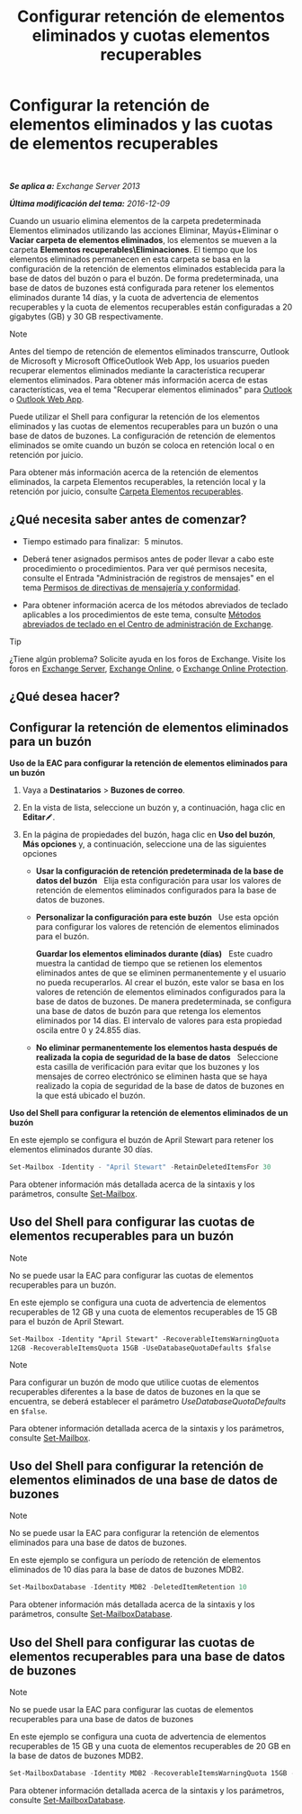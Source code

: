 ﻿---
title: 'Configurar retención de elementos eliminados y cuotas elementos recuperables'
TOCTitle: Configurar la retención de elementos eliminados y las cuotas de elementos recuperables
ms:assetid: de7d667a-1c93-4364-a4f9-2aa5e3678b12
ms:mtpsurl: https://technet.microsoft.com/es-es/library/Ee364752(v=EXCHG.150)
ms:contentKeyID: 50556896
ms.date: 05/22/2018
mtps_version: v=EXCHG.150
ms.translationtype: MT
---

# Configurar la retención de elementos eliminados y las cuotas de elementos recuperables

 

_**Se aplica a:** Exchange Server 2013_

_**Última modificación del tema:** 2016-12-09_

Cuando un usuario elimina elementos de la carpeta predeterminada Elementos eliminados utilizando las acciones Eliminar, Mayús+Eliminar o **Vaciar carpeta de elementos eliminados**, los elementos se mueven a la carpeta **Elementos recuperables\\Eliminaciones**. El tiempo que los elementos eliminados permanecen en esta carpeta se basa en la configuración de la retención de elementos eliminados establecida para la base de datos del buzón o para el buzón. De forma predeterminada, una base de datos de buzones está configurada para retener los elementos eliminados durante 14 días, y la cuota de advertencia de elementos recuperables y la cuota de elementos recuperables están configuradas a 20 gigabytes (GB) y 30 GB respectivamente.


> [!NOTE]
> Antes del tiempo de retención de elementos eliminados transcurre, Outlook de Microsoft y Microsoft OfficeOutlook Web App, los usuarios pueden recuperar elementos eliminados mediante la característica recuperar elementos eliminados. Para obtener más información acerca de estas características, vea el tema "Recuperar elementos eliminados" para <A href="https://go.microsoft.com/fwlink/p/?linkid=198206">Outlook</A> o <A href="https://go.microsoft.com/fwlink/p/?linkid=198207">Outlook Web App</A>.



Puede utilizar el Shell para configurar la retención de los elementos eliminados y las cuotas de elementos recuperables para un buzón o una base de datos de buzones. La configuración de retención de elementos eliminados se omite cuando un buzón se coloca en retención local o en retención por juicio.

Para obtener más información acerca de la retención de elementos eliminados, la carpeta Elementos recuperables, la retención local y la retención por juicio, consulte [Carpeta Elementos recuperables](recoverable-items-folder-exchange-2013-help.md).

## ¿Qué necesita saber antes de comenzar?

  - Tiempo estimado para finalizar:  5 minutos.

  - Deberá tener asignados permisos antes de poder llevar a cabo este procedimiento o procedimientos. Para ver qué permisos necesita, consulte el Entrada "Administración de registros de mensajes" en el tema [Permisos de directivas de mensajería y conformidad](messaging-policy-and-compliance-permissions-exchange-2013-help.md).

  - Para obtener información acerca de los métodos abreviados de teclado aplicables a los procedimientos de este tema, consulte [Métodos abreviados de teclado en el Centro de administración de Exchange](keyboard-shortcuts-in-the-exchange-admin-center-exchange-online-protection-help.md).


> [!TIP]
> ¿Tiene algún problema? Solicite ayuda en los foros de Exchange. Visite los foros en <A href="https://go.microsoft.com/fwlink/p/?linkid=60612">Exchange Server</A>, <A href="https://go.microsoft.com/fwlink/p/?linkid=267542">Exchange Online</A>, o <A href="https://go.microsoft.com/fwlink/p/?linkid=285351">Exchange Online Protection</A>.



## ¿Qué desea hacer?

## Configurar la retención de elementos eliminados para un buzón

**Uso de la EAC para configurar la retención de elementos eliminados para un buzón**

1.  Vaya a **Destinatarios** \> **Buzones de correo**.

2.  En la vista de lista, seleccione un buzón y, a continuación, haga clic en **Editar**![Icono Editar](images/Bb124582.6f53ccb2-1f13-4c02-bea0-30690e6ea71d(EXCHG.150).gif "Icono Editar").

3.  En la página de propiedades del buzón, haga clic en **Uso del buzón**, **Más opciones** y, a continuación, seleccione una de las siguientes opciones
    
      - **Usar la configuración de retención predeterminada de la base de datos del buzón**   Elija esta configuración para usar los valores de retención de elementos eliminados configurados para la base de datos de buzones.
    
      - **Personalizar la configuración para este buzón**   Use esta opción para configurar los valores de retención de elementos eliminados para el buzón.
        
        **Guardar los elementos eliminados durante (días)**   Este cuadro muestra la cantidad de tiempo que se retienen los elementos eliminados antes de que se eliminen permanentemente y el usuario no pueda recuperarlos. Al crear el buzón, este valor se basa en los valores de retención de elementos eliminados configurados para la base de datos de buzones. De manera predeterminada, se configura una base de datos de buzón para que retenga los elementos eliminados por 14 días. El intervalo de valores para esta propiedad oscila entre 0 y 24.855 días.
    
      - **No eliminar permanentemente los elementos hasta después de realizada la copia de seguridad de la base de datos**   Seleccione esta casilla de verificación para evitar que los buzones y los mensajes de correo electrónico se eliminen hasta que se haya realizado la copia de seguridad de la base de datos de buzones en la que está ubicado el buzón.

**Uso del Shell para configurar la retención de elementos eliminados de un buzón**

En este ejemplo se configura el buzón de April Stewart para retener los elementos eliminados durante 30 días.

```powershell
Set-Mailbox -Identity - "April Stewart" -RetainDeletedItemsFor 30
```

Para obtener información más detallada acerca de la sintaxis y los parámetros, consulte [Set-Mailbox](https://technet.microsoft.com/es-es/library/bb123981\(v=exchg.150\)).

## Uso del Shell para configurar las cuotas de elementos recuperables para un buzón


> [!NOTE]
> No se puede usar la EAC para configurar las cuotas de elementos recuperables para un buzón.



En este ejemplo se configura una cuota de advertencia de elementos recuperables de 12 GB y una cuota de elementos recuperables de 15 GB para el buzón de April Stewart.

    Set-Mailbox -Identity "April Stewart" -RecoverableItemsWarningQuota 12GB -RecoverableItemsQuota 15GB -UseDatabaseQuotaDefaults $false


> [!NOTE]
> Para configurar un buzón de modo que utilice cuotas de elementos recuperables diferentes a la base de datos de buzones en la que se encuentra, se deberá establecer el parámetro <EM>UseDatabaseQuotaDefaults</EM> en <CODE>$false</CODE>.



Para obtener información detallada acerca de la sintaxis y los parámetros, consulte [Set-Mailbox](https://technet.microsoft.com/es-es/library/bb123981\(v=exchg.150\)).

## Uso del Shell para configurar la retención de elementos eliminados de una base de datos de buzones


> [!NOTE]
> No se puede usar la EAC para configurar la retención de elementos eliminados para una base de datos de buzones.



En este ejemplo se configura un período de retención de elementos eliminados de 10 días para la base de datos de buzones MDB2.

```powershell
Set-MailboxDatabase -Identity MDB2 -DeletedItemRetention 10
```

Para obtener información más detallada acerca de la sintaxis y los parámetros, consulte [Set-MailboxDatabase](https://technet.microsoft.com/es-es/library/bb123971\(v=exchg.150\)).

## Uso del Shell para configurar las cuotas de elementos recuperables para una base de datos de buzones


> [!NOTE]
> No se puede usar la EAC para configurar las cuotas de elementos recuperables para una base de datos de buzones



En este ejemplo se configura una cuota de advertencia de elementos recuperables de 15 GB y una cuota de elementos recuperables de 20 GB en la base de datos de buzones MDB2.

```powershell
Set-MailboxDatabase -Identity MDB2 -RecoverableItemsWarningQuota 15GB -RecoverableItemsQuota 20GB
```

Para obtener información detallada acerca de la sintaxis y los parámetros, consulte [Set-MailboxDatabase](https://technet.microsoft.com/es-es/library/bb123971\(v=exchg.150\)).

